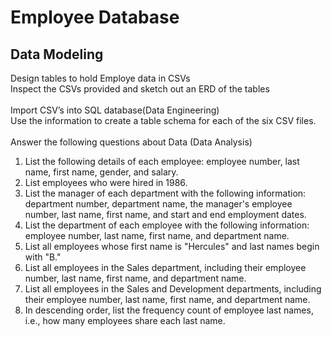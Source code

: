 # Employee Database
## Data Modeling
Design tables to hold Employe data in CSVs
<br>
Inspect the CSVs provided and sketch out an ERD of the tables
<br>
<br>
Import CSV’s into SQL database(Data Engineering)
<br>
Use the information to create a table schema for each of the six CSV files.
<br>
<br>
Answer the following questions about Data (Data Analysis)
1. List the following details of each employee: employee number, last name, first name, gender, and salary.
2. List employees who were hired in 1986.
3. List the manager of each department with the following information: department number, department name, the manager's employee number, last name, first name, and start and end employment dates.
4. List the department of each employee with the following information: employee number, last name, first name, and department name.
5. List all employees whose first name is "Hercules" and last names begin with "B."
6. List all employees in the Sales department, including their employee number, last name, first name, and department name.
7. List all employees in the Sales and Development departments, including their employee number, last name, first name, and department name.
8. In descending order, list the frequency count of employee last names, i.e., how many employees share each last name.




